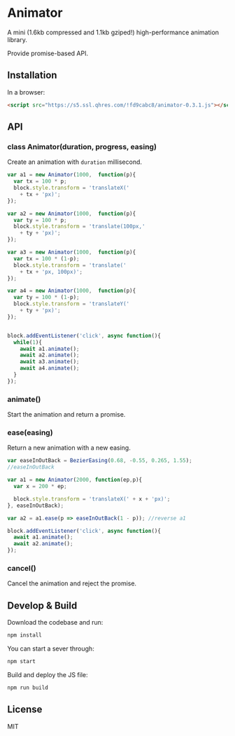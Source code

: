 # Animator

A mini (1.6kb compressed and 1.1kb gziped!) high-performance animation library. 

Provide promise-based API.

## Installation

In a browser:

```html
<script src="https://s5.ssl.qhres.com/!fd9cabc8/animator-0.3.1.js"></script>
```

## API

### class Animator(duration, progress, easing)

Create an animation with `duration` millisecond.

```js
var a1 = new Animator(1000,  function(p){
  var tx = 100 * p;
  block.style.transform = 'translateX(' 
    + tx + 'px)';     
});

var a2 = new Animator(1000,  function(p){
  var ty = 100 * p;
  block.style.transform = 'translate(100px,' 
    + ty + 'px)';     
});

var a3 = new Animator(1000,  function(p){
  var tx = 100 * (1-p);
  block.style.transform = 'translate(' 
    + tx + 'px, 100px)';     
});

var a4 = new Animator(1000,  function(p){
  var ty = 100 * (1-p);
  block.style.transform = 'translateY('  
    + ty + 'px)';     
});


block.addEventListener('click', async function(){
  while(1){
    await a1.animate();
    await a2.animate();
    await a3.animate();
    await a4.animate();
  }
});
```

### animate()

Start the animation and return a promise.

### ease(easing)

Return a new animation with a new easing.

```js
var easeInOutBack = BezierEasing(0.68, -0.55, 0.265, 1.55);
//easeInOutBack

var a1 = new Animator(2000, function(ep,p){
  var x = 200 * ep;

  block.style.transform = 'translateX(' + x + 'px)';
}, easeInOutBack);

var a2 = a1.ease(p => easeInOutBack(1 - p)); //reverse a1

block.addEventListener('click', async function(){
  await a1.animate();
  await a2.animate();
});

```

### cancel()

Cancel the animation and reject the promise.

## Develop & Build

Download the codebase and run:

```bash
npm install
```

You can start a sever through:

```bash
npm start
```

Build and deploy the JS file:

```bash
npm run build
```

## License

MIT
